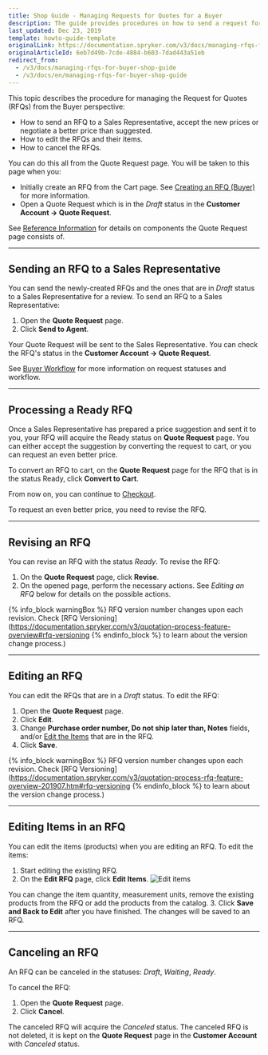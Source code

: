 ```yaml
---
title: Shop Guide - Managing Requests for Quotes for a Buyer
description: The guide provides procedures on how to send a request for quote, negotiate the price, update or cancel an RFQ.
last_updated: Dec 23, 2019
template: howto-guide-template
originalLink: https://documentation.spryker.com/v3/docs/managing-rfqs-for-buyer-shop-guide
originalArticleId: 6eb7d49b-7cde-4884-b603-7dad443a51eb
redirect_from:
  - /v3/docs/managing-rfqs-for-buyer-shop-guide
  - /v3/docs/en/managing-rfqs-for-buyer-shop-guide
---
```


This topic describes the procedure for managing the Request for Quotes (RFQs) from the Buyer perspective:

* How to send an RFQ to a Sales Representative, accept the new prices or negotiate a better price than suggested.
* How to edit the RFQs and their items.
* How to cancel the RFQs.

You can do this all from the Quote Request page. You will be taken to this page when you:

* Initially create an RFQ from the Cart page. See [Creating an RFQ (Buyer)](/docs/scos/user/shop-user-guides/{{page.version}}/quotation-proces-and-rfq/shop-guide-creating-a-request-for-quote.html) for more information.
* Open a Quote Request which is in the *Draft* status in the **Customer Account → Quote Request**.

See [Reference Information](/docs/scos/user/shop-user-guides/{{page.version}}/quotation-proces-and-rfq/shop-guide-request-for-quote-reference-information.html) for details on components the Quote Request page consists of.
***
## Sending an RFQ to a Sales Representative

You can send the newly-created RFQs and the ones that are in *Draft* status to a Sales Representative for a review. To send an RFQ to a Sales Representative:

1. Open the **Quote Request** page.
2. Click **Send to Agent**.

Your Quote Request will be sent to the Sales Representative. You can check the RFQ's status in the **Customer Account -> Quote Request**.

See [Buyer Workflow](https://documentation.spryker.com/v3/docs/quotation-process-feature-overview#buyer-workflow) for more information on request statuses and workflow.
***
## Processing a Ready RFQ

Once a Sales Representative has prepared a price suggestion and sent it to you, your RFQ will acquire the Ready status on **Quote Request** page. You can either accept the suggestion by converting the request to cart, or you can request an even better price.

To convert an RFQ to cart, on the **Quote Request** page for the RFQ that is in the status Ready, click **Convert to Cart**.

From now on, you can continue to [Checkout](/docs/scos/user/shop-user-guides/{{page.version}}/checkout/shop-guide-checkout.html).

To request an even better price, you need to revise the RFQ.
***
## Revising an RFQ

You can revise an RFQ with the status *Ready*. To revise the RFQ:

1. On the **Quote Request** page, click **Revise**.
2. On the opened page, perform the necessary actions. See *Editing an RFQ* below for details on the possible actions.

{% info_block warningBox %}
RFQ version number changes upon each revision. Check [RFQ Versioning](https://documentation.spryker.com/v3/quotation-process-feature-overview#rfq-versioning
{% endinfo_block %} to learn about the version change process.)
***
## Editing an RFQ

You can edit the RFQs that are in a *Draft* status. To edit the RFQ:

1. Open the **Quote Request** page.
2. Click **Edit**.
3. Change **Purchase order number, Do not ship later than, Notes** fields, and/or [Edit the Items](/docs/scos/user/features/{{page.version}}/quotation-process-feature-overview.html) that are in the RFQ.
4. Click **Save**.

{% info_block warningBox %}
RFQ version number changes upon each revision. Check [RFQ Versioning](https://documentation.spryker.com/v3/quotation-process-rfq-feature-overview-201907.htm#rfq-versioning
{% endinfo_block %} to learn about the version change process.)
***
## Editing Items in an RFQ

You can edit the items (products) when you are editing an RFQ. To edit the items:

1. Start editing the existing RFQ.
2. On the **Edit RFQ** page, click **Edit Items**.
![Edit items](https://spryker.s3.eu-central-1.amazonaws.com/docs/User+Guides/Shop+User+Guides/RFQ/Shop+Guide+-+Managing+Requests+for+Quotes+for+a+Buyer/edit-items.png) 

You can change the item quantity, measurement units, remove the existing products from the RFQ or add the products from the catalog.
3. Click **Save and Back to Edit** after you have finished. The changes will be saved to an RFQ.
***
## Canceling an RFQ

An RFQ can be canceled in the statuses: *Draft*, *Waiting*, *Ready*.

To cancel the RFQ:

1. Open the **Quote Request** page.
2. Click **Cancel**.

The canceled RFQ will acquire the *Canceled* status. The canceled RFQ is not deleted, it is kept on the **Quote Request** page in the **Customer Account** with *Canceled* status.
